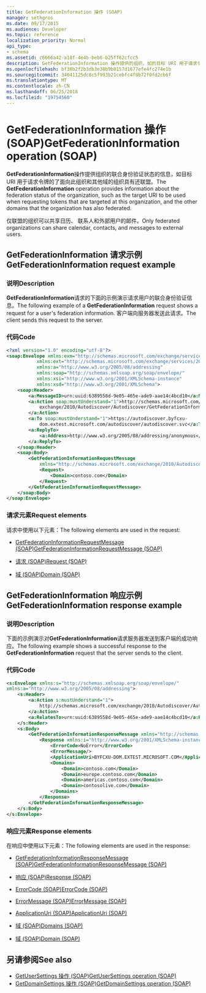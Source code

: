 ```yaml
---
title: GetFederationInformation 操作 (SOAP)
manager: sethgros
ms.date: 09/17/2015
ms.audience: Developer
ms.topic: reference
localization_priority: Normal
api_type:
- schema
ms.assetid: c6666a42-a18f-4e4b-beb6-b25ff62cfcc5
description: GetFederationInformation 操作提供的组织，如的目标 URI 用于请求令牌，并针对此组织和组织还具有其他域联盟状态的信息联盟。
ms.openlocfilehash: bf38b2f2b3db3e38b9b0157d1677efe4fc274e1b
ms.sourcegitcommit: 34041125dc8c5f993b21cebfc4f8b72f0fd2cb6f
ms.translationtype: MT
ms.contentlocale: zh-CN
ms.lasthandoff: 06/25/2018
ms.locfileid: "19754560"
---
```

# <a name="getfederationinformation-operation-soap"></a><span data-ttu-id="d47f6-103">GetFederationInformation 操作 (SOAP)</span><span class="sxs-lookup"><span data-stu-id="d47f6-103">GetFederationInformation operation (SOAP)</span></span>

<span data-ttu-id="d47f6-104">**GetFederationInformation**操作提供组织的联合身份验证状态的信息，如目标 URI 用于请求令牌的了面向此组织和其他域的组织具有还联盟。</span><span class="sxs-lookup"><span data-stu-id="d47f6-104">The **GetFederationInformation** operation provides information about the federation status of the organization, such as the target URI to be used when requesting tokens that are targeted at this organization, and the other domains that the organization has also federated.</span></span> 
  
<span data-ttu-id="d47f6-105">仅联盟的组织可以共享日历、 联系人和外部用户的邮件。</span><span class="sxs-lookup"><span data-stu-id="d47f6-105">Only federated organizations can share calendar, contacts, and messages to external users.</span></span>
  
## <a name="getfederationinformation-request-example"></a><span data-ttu-id="d47f6-106">GetFederationInformation 请求示例</span><span class="sxs-lookup"><span data-stu-id="d47f6-106">GetFederationInformation request example</span></span>

### <a name="description"></a><span data-ttu-id="d47f6-107">说明</span><span class="sxs-lookup"><span data-stu-id="d47f6-107">Description</span></span>

<span data-ttu-id="d47f6-108">**GetFederationInformation**请求的下面的示例演示请求用户的联合身份验证信息。</span><span class="sxs-lookup"><span data-stu-id="d47f6-108">The following example of a **GetFederationInformation** request shows a request for a user's federation information.</span></span> <span data-ttu-id="d47f6-109">客户端向服务器发送此请求。</span><span class="sxs-lookup"><span data-stu-id="d47f6-109">The client sends this request to the server.</span></span> 
  
### <a name="code"></a><span data-ttu-id="d47f6-110">代码</span><span class="sxs-lookup"><span data-stu-id="d47f6-110">Code</span></span>

```XML
<?xml version="1.0" encoding="utf-8"?> 
<soap:Envelope xmlns:exm="http://schemas.microsoft.com/exchange/services/2006/messages"
           xmlns:ext="http://schemas.microsoft.com/exchange/services/2006/types"
           xmlns:a="http://www.w3.org/2005/08/addressing"
           xmlns:soap="http://schemas.xmlsoap.org/soap/envelope/"
           xmlns:xsi="http://www.w3.org/2001/XMLSchema-instance" 
           xmlns:xsd="http://www.w3.org/2001/XMLSchema"> 
    <soap:Header> 
        <a:MessageID>urn:uuid:6389558d-9e05-465e-ade9-aae14c4bcd10</a:MessageID> 
        <a:Action soap:mustUnderstand="1">http://schemas.microsoft.com/
            exchange/2010/Autodiscover/Autodiscover/GetFederationInformation
        </a:Action> 
        <a:To soap:mustUnderstand="1">https://autodiscover.byfcxu-
            dom.extest.microsoft.com/autodiscover/autodiscover.svc</a:To> 
        <a:ReplyTo>
            <a:Address>http://www.w3.org/2005/08/addressing/anonymous</a:Address> 
        </a:ReplyTo> 
    </soap:Header> 
    <soap:Body> 
        <GetFederationInformationRequestMessage 
            xmlns="http://schemas.microsoft.com/exchange/2010/Autodiscover"> 
            <Request> 
                <Domain>contoso.com</Domain> 
            </Request> 
        </GetFederationInformationRequestMessage>
    </soap:Body> 
</soap:Envelope>
```

### <a name="request-elements"></a><span data-ttu-id="d47f6-111">请求元素</span><span class="sxs-lookup"><span data-stu-id="d47f6-111">Request elements</span></span>

<span data-ttu-id="d47f6-112">请求中使用以下元素：</span><span class="sxs-lookup"><span data-stu-id="d47f6-112">The following elements are used in the request:</span></span>
  
- [<span data-ttu-id="d47f6-113">GetFederationInformationRequestMessage (SOAP)</span><span class="sxs-lookup"><span data-stu-id="d47f6-113">GetFederationInformationRequestMessage (SOAP)</span></span>](getfederationinformationrequestmessage-soap.md)
    
- [<span data-ttu-id="d47f6-114">请求 (SOAP)</span><span class="sxs-lookup"><span data-stu-id="d47f6-114">Request (SOAP)</span></span>](request-soap.md)
    
- [<span data-ttu-id="d47f6-115">域 (SOAP)</span><span class="sxs-lookup"><span data-stu-id="d47f6-115">Domain (SOAP)</span></span>](domain-soap.md)
    
## <a name="getfederationinformation-response-example"></a><span data-ttu-id="d47f6-116">GetFederationInformation 响应示例</span><span class="sxs-lookup"><span data-stu-id="d47f6-116">GetFederationInformation response example</span></span>

### <a name="description"></a><span data-ttu-id="d47f6-117">说明</span><span class="sxs-lookup"><span data-stu-id="d47f6-117">Description</span></span>

<span data-ttu-id="d47f6-118">下面的示例演示对**GetFederationInformation**请求服务器发送到客户端的成功响应。</span><span class="sxs-lookup"><span data-stu-id="d47f6-118">The following example shows a successful response to the **GetFederationInformation** request that the server sends to the client.</span></span> 
  
### <a name="code"></a><span data-ttu-id="d47f6-119">代码</span><span class="sxs-lookup"><span data-stu-id="d47f6-119">Code</span></span>

```XML
<s:Envelope xmlns:s="http://schemas.xmlsoap.org/soap/envelope/" 
xmlns:a="http://www.w3.org/2005/08/addressing"> 
    <s:Header> 
        <a:Action s:mustUnderstand="1">
            http://schemas.microsoft.com/exchange/2010/Autodiscover/Autodiscover/GetFederationInformationResponse
        </a:Action> 
        <a:RelatesTo>urn:uuid:6389558d-9e05-465e-ade9-aae14c4bcd10</a:RelatesTo> 
    </s:Header> 
    <s:Body> 
        <GetFederationInformationResponseMessage xmlns="http://schemas.microsoft.com/exchange/2010/Autodiscover"> 
            <Response xmlns:i="http://www.w3.org/2001/XMLSchema-instance"> 
                <ErrorCode>NoError</ErrorCode> 
                <ErrorMessage/> 
                <ApplicationUri>BYFCXU-DOM.EXTEST.MICROSOFT.COM</ApplicationUri> 
                <Domains> 
                    <Domain>contoso.com</Domain> 
                    <Domain>europe.contoso.com</Domain> 
                    <Domain>americas.contoso.com</Domain> 
                    <Domain>contosolive.com</Domain> 
                </Domains> 
            </Response> 
        </GetFederationInformationResponseMessage> 
    </s:Body> 
</s:Envelope>
```

### <a name="response-elements"></a><span data-ttu-id="d47f6-120">响应元素</span><span class="sxs-lookup"><span data-stu-id="d47f6-120">Response elements</span></span>

<span data-ttu-id="d47f6-121">在响应中使用以下元素：</span><span class="sxs-lookup"><span data-stu-id="d47f6-121">The following elements are used in the response:</span></span>
  
- [<span data-ttu-id="d47f6-122">GetFederationInformationResponseMessage (SOAP)</span><span class="sxs-lookup"><span data-stu-id="d47f6-122">GetFederationInformationResponseMessage (SOAP)</span></span>](getfederationinformationresponsemessage-soap.md)
    
- [<span data-ttu-id="d47f6-123">响应 (SOAP)</span><span class="sxs-lookup"><span data-stu-id="d47f6-123">Response (SOAP)</span></span>](response-soap.md)
    
- [<span data-ttu-id="d47f6-124">ErrorCode (SOAP)</span><span class="sxs-lookup"><span data-stu-id="d47f6-124">ErrorCode (SOAP)</span></span>](errorcode-soap.md)
    
- [<span data-ttu-id="d47f6-125">ErrorMessage (SOAP)</span><span class="sxs-lookup"><span data-stu-id="d47f6-125">ErrorMessage (SOAP)</span></span>](errormessage-soap.md)
    
- [<span data-ttu-id="d47f6-126">ApplicationUri (SOAP)</span><span class="sxs-lookup"><span data-stu-id="d47f6-126">ApplicationUri (SOAP)</span></span>](applicationuri-soap.md)
    
- [<span data-ttu-id="d47f6-127">域 (SOAP)</span><span class="sxs-lookup"><span data-stu-id="d47f6-127">Domains (SOAP)</span></span>](domains-soap.md)
    
- [<span data-ttu-id="d47f6-128">域 (SOAP)</span><span class="sxs-lookup"><span data-stu-id="d47f6-128">Domain (SOAP)</span></span>](domain-soap.md)
    
## <a name="see-also"></a><span data-ttu-id="d47f6-129">另请参阅</span><span class="sxs-lookup"><span data-stu-id="d47f6-129">See also</span></span>

- [<span data-ttu-id="d47f6-130">GetUserSettings 操作 (SOAP)</span><span class="sxs-lookup"><span data-stu-id="d47f6-130">GetUserSettings operation (SOAP)</span></span>](getusersettings-operation-soap.md)
- [<span data-ttu-id="d47f6-131">GetDomainSettings 操作 (SOAP)</span><span class="sxs-lookup"><span data-stu-id="d47f6-131">GetDomainSettings operation (SOAP)</span></span>](getdomainsettings-operation-soap.md)

